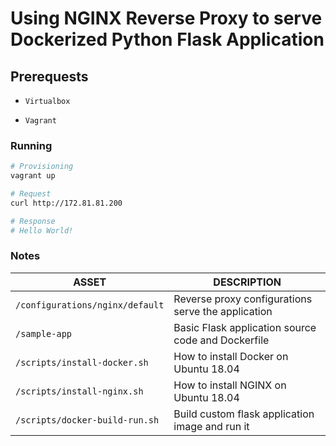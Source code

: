# Using NGINX Reverse Proxy to serve Dockerized Python Flask Application

## Prerequests

- `Virtualbox`

- `Vagrant`

### Running

```bash
# Provisioning
vagrant up

# Request
curl http://172.81.81.200

# Response
# Hello World!
```

### Notes

| ASSET                           | DESCRIPTION                                        |
| ------------------------------- | -------------------------------------------------- |
| `/configurations/nginx/default` | Reverse proxy configurations serve the application |
| `/sample-app`                   | Basic Flask application source code and Dockerfile |
| `/scripts/install-docker.sh`    | How to install Docker on Ubuntu 18.04              |
| `/scripts/install-nginx.sh`     | How to install NGINX on Ubuntu 18.04               |
| `/scripts/docker-build-run.sh`  | Build custom flask application image and run it    |
